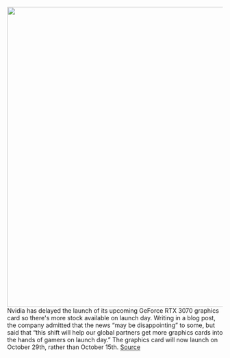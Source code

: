 <img src='https://cdn.vox-cdn.com/thumbor/GpHX0MO0iJ6DJN_r4uHS1VHdi0M=/0x0:1024x550/1200x800/filters:focal(421x356:583x518)/cdn.vox-cdn.com/uploads/chorus_image/image/67569692/geforce_rtx_3070_hero_background_image_spec2_bb770_550_t.5.jpg' width='700px' /><br/>
Nvidia has delayed the launch of its upcoming GeForce RTX 3070 graphics card so there's more stock available on launch day. Writing in a blog post, the company admitted that the news “may be disappointing” to some, but said that “this shift will help our global partners get more graphics cards into the hands of gamers on launch day.” The graphics card will now launch on October 29th, rather than October 15th.
<a href='https://www.theverge.com/2020/10/2/21498386/nvidia-rtx-3070-release-date-october-29th-delay-stock-shortages'> Source <a/>